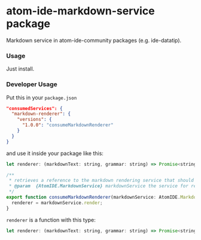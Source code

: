# atom-ide-markdown-service package

Markdown service in atom-ide-community packages (e.g. ide-datatip).

### Usage
Just install.

### Developer Usage

Put this in your `package.json`

```json
"consumedServices": {
  "markdown-renderer": {
    "versions": {
      "1.0.0": "consumeMarkdownRenderer"
    }
  }
}
```

and use it inside your package like this:

```js
let renderer: (markdownText: string, grammar: string) => Promise<string>;

/**
 * retrieves a reference to the markdown rendering service that should be used
 * @param  {AtomIDE.MarkdownService} markdownService the service for rendering markdown text
 */
export function consumeMarkdownRenderer(markdownService: AtomIDE.MarkdownService) {
  renderer = markdownService.render;
}
```

`renderer` is a function with this type:

```js
let renderer: (markdownText: string, grammar: string) => Promise<string>;
```
